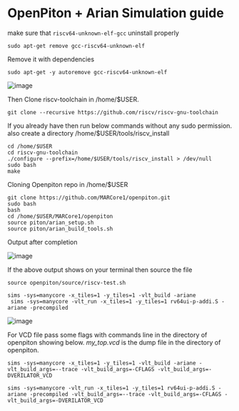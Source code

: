 # OpenPiton + Arian Simulation guide

make sure that `riscv64-unknown-elf-gcc` uninstall properly

```
sudo apt-get remove gcc-riscv64-unknown-elf

```
Remove it with dependencies
```
sudo apt-get -y autoremove gcc-riscv64-unknown-elf
```

![image](https://user-images.githubusercontent.com/81433387/187080350-7b4cba08-0e42-4c1d-a3fe-27eb20181e72.png)

Then Clone riscv-toolchain in /home/$USER. 
```
git clone --recursive https://github.com/riscv/riscv-gnu-toolchain
```

If you already have then run below commands without any sudo permission. also create a directory /home/$USER/tools/riscv_install

```
cd /home/$USER
cd riscv-gnu-toolchain
./configure --prefix=/home/$USER/tools/riscv_install > /dev/null
sudo bash
make
```
Cloning Openpiton repo in /home/$USER


```
git clone https://github.com/MARCore1/openpiton.git
sudo bash
bash
cd /home/$USER/MARCore1/openpiton
source piton/arian_setup.sh
source piton/arian_build_tools.sh
```
Output after completion

![image](https://user-images.githubusercontent.com/81433387/187090809-2f5b9a9b-03ca-469f-b553-9a6fd24a295d.png)

If the above output shows on your terminal then source the file
```
source openpiton/source/riscv-test.sh
```
```
sims -sys=manycore -x_tiles=1 -y_tiles=1 -vlt_build -ariane
 sims -sys=manycore -vlt_run -x_tiles=1 -y_tiles=1 rv64ui-p-addi.S -ariane -precompiled
```
![image](https://user-images.githubusercontent.com/81433387/187253966-3f2362c7-dea6-4ea5-a55b-f993c0f0e8df.png)

For VCD file pass some flags with commands line in the directory of openpiton showing below. *my_top.vcd* is the dump file in the directory of openpiton. 
```
sims -sys=manycore -x_tiles=1 -y_tiles=1 -vlt_build -ariane -vlt_build_args=--trace -vlt_build_args=-CFLAGS -vlt_build_args=-DVERILATOR_VCD

sims -sys=manycore -vlt_run -x_tiles=1 -y_tiles=1 rv64ui-p-addi.S -ariane -precompiled -vlt_build_args=--trace -vlt_build_args=-CFLAGS -vlt_build_args=-DVERILATOR_VCD

```

